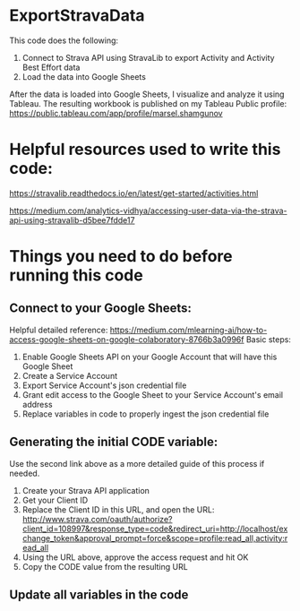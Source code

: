 # ExportStravaData
This code does the following:
1. Connect to Strava API using StravaLib to export Activity and Activity Best Effort data
2. Load the data into Google Sheets

After the data is loaded into Google Sheets, I visualize and analyze it using Tableau. The resulting workbook is published on my Tableau Public profile: https://public.tableau.com/app/profile/marsel.shamgunov

# Helpful resources used to write this code: 
https://stravalib.readthedocs.io/en/latest/get-started/activities.html

https://medium.com/analytics-vidhya/accessing-user-data-via-the-strava-api-using-stravalib-d5bee7fdde17

# Things you need to do before running this code

## Connect to your Google Sheets:
Helpful detailed reference: https://medium.com/mlearning-ai/how-to-access-google-sheets-on-google-colaboratory-8766b3a0996f
Basic steps:
1. Enable Google Sheets API on your Google Account that will have this Google Sheet
2. Create a Service Account
3. Export Service Account's json credential file
4. Grant edit access to the Google Sheet to your Service Account's email address
5. Replace variables in code to properly ingest the json credential file

## Generating the initial CODE variable: 

Use the second link above as a more detailed guide of this process if needed.

1. Create your Strava API application
2. Get your Client ID
3. Replace the Client ID in this URL, and open the URL:
http://www.strava.com/oauth/authorize?client_id=108997&response_type=code&redirect_uri=http://localhost/exchange_token&approval_prompt=force&scope=profile:read_all,activity:read_all
4. Using the URL above, approve the access request and hit OK
5. Copy the CODE value from the resulting URL 

## Update all variables in the code
